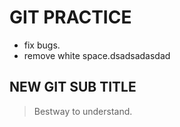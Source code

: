 # GIT PRACTICE
* fix bugs.
* remove white space.dsadsadasdad

## NEW GIT SUB TITLE
> Bestway to understand.